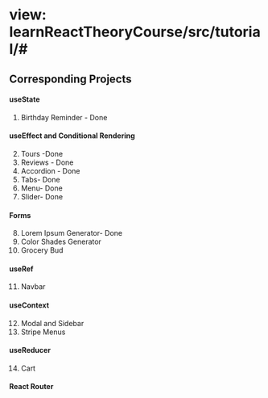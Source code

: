 #  view: learnReactTheoryCourse/src/tutorial/#

## Corresponding Projects

#### useState

1. Birthday Reminder - Done

#### useEffect and Conditional Rendering

2. Tours -Done
3. Reviews - Done
4. Accordion - Done
6. Tabs- Done
5. Menu- Done
7. Slider- Done

#### Forms

8. Lorem Ipsum Generator- Done
9. Color Shades Generator
10. Grocery Bud

#### useRef

11. Navbar

#### useContext

12. Modal and Sidebar
13. Stripe Menus

#### useReducer

14. Cart

#### React Router

